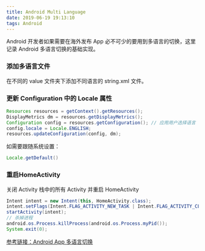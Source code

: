 ```yaml
---
title: Android Multi Language
date: 2019-06-19 19:13:10
tags: Android
---
```


Android 开发者如果需要在海外发布 App 必不可少的要用到多语言的切换，这里记录 Android 多语言切换的基础实现。

### 添加多语言文件

在不同的 value 文件夹下添加不同语言的 string.xml 文件。

### 更新 Configuration 中的 Locale 属性

```java
Resources resources = getContext().getResources();
DisplayMetrics dm = resources.getDisplayMetrics();
Configuration config = resources.getConfiguration(); // 应用用户选择语言
config.locale = Locale.ENGLISH;
resources.updateConfiguration(config, dm);
```

如需要跟随系统设置：

```java
Locale.getDefault()
```

### 重启HomeActivity

关闭 Activity 栈中的所有 Activity 并重启 HomeActivity

```java
Intent intent = new Intent(this, HomeActivity.class);
intent.setFlags(Intent.FLAG_ACTIVITY_NEW_TASK | Intent.FLAG_ACTIVITY_CLEAR_TASK);
startActivity(intent);
// 杀掉进程
android.os.Process.killProcess(android.os.Process.myPid());
System.exit(0);
```

[参考链接：Android App 多语言切换](https://jaeger.itscoder.com/android/2016/05/14/switch-language-on-android-app.html)
